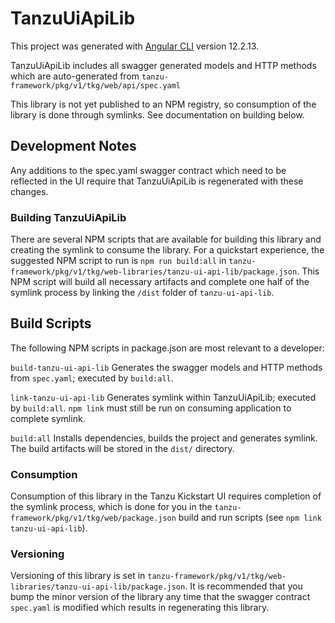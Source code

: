 # TanzuUiApiLib

This project was generated with [Angular CLI](https://github.com/angular/angular-cli) version 12.2.13.

TanzuUiApiLib includes all swagger generated models and HTTP methods which are auto-generated from `tanzu-framework/pkg/v1/tkg/web/api/spec.yaml`

This library is not yet published to an NPM registry, so consumption of the library is done through symlinks. See documentation on building below.

## Development Notes

Any additions to the spec.yaml swagger contract which need to be reflected in the UI require that TanzuUiApiLib is regenerated with these changes.

### Building TanzuUiApiLib

There are several NPM scripts that are available for building this library and creating the symlink to consume the library. For a quickstart
experience, the suggested NPM script to run is `npm run build:all` in `tanzu-framework/pkg/v1/tkg/web-libraries/tanzu-ui-api-lib/package.json`.
This NPM script will build all necessary artifacts and complete one half of the symlink process by linking the `/dist` folder of `tanzu-ui-api-lib`.

## Build Scripts

The following NPM scripts in package.json are most relevant to a developer:

`build-tanzu-ui-api-lib` Generates the swagger models and HTTP methods from `spec.yaml`; executed by `build:all`.

`link-tanzu-ui-api-lib` Generates symlink within TanzuUiApiLib; executed by `build:all`. `npm link` must still be run on
consuming application to complete symlink.

`build:all` Installs dependencies, builds the project and generates symlink. The build artifacts will be stored in the `dist/` directory.

### Consumption

Consumption of this library in the Tanzu Kickstart UI requires completion of the symlink process, which is done for you in the
`tanzu-framework/pkg/v1/tkg/web/package.json` build and run scripts (see `npm link tanzu-ui-api-lib`).

### Versioning

Versioning of this library is set in `tanzu-framework/pkg/v1/tkg/web-libraries/tanzu-ui-api-lib/package.json`.
It is recommended that you bump the minor version of the library any time that the swagger contract `spec.yaml` is modified which
results in regenerating this library.
